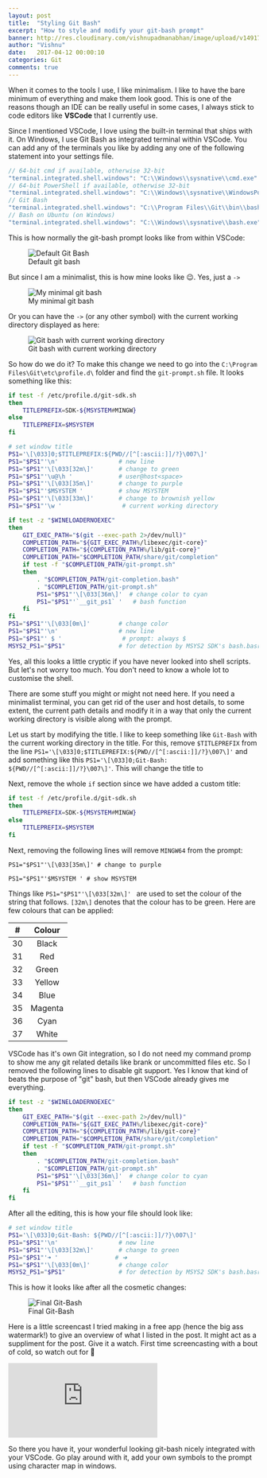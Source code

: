 ```yaml
---
layout: post
title:  "Styling Git Bash"
excerpt: "How to style and modify your git-bash prompt"
banner: http://res.cloudinary.com/vishnupadmanabhan/image/upload/v1491716273/git-win.png
author: "Vishnu"
date:   2017-04-12 00:00:10
categories: Git
comments: true
---
```

When it comes to the tools I use, I like minimalism. I like to have the bare minimum of everything and make them look good. This is one of the reasons though an IDE can be really useful in some cases, I always stick to code editors like **VSCode** that I currently use.

Since I mentioned VSCode, I love using the built-in terminal that ships with it. On Windows, I use Git Bash as integrated terminal within VSCode. You can add any of the terminals you like by adding any one of the following statement into your settings file.

```js
// 64-bit cmd if available, otherwise 32-bit
"terminal.integrated.shell.windows": "C:\\Windows\\sysnative\\cmd.exe"
// 64-bit PowerShell if available, otherwise 32-bit
"terminal.integrated.shell.windows": "C:\\Windows\\sysnative\\WindowsPowerShell\\v1.0\\powershell.exe"
// Git Bash
"terminal.integrated.shell.windows": "C:\\Program Files\\Git\\bin\\bash.exe"
// Bash on Ubuntu (on Windows)
"terminal.integrated.shell.windows": "C:\\Windows\\sysnative\\bash.exe"
```

This is how normally the git-bash prompt looks like from within VSCode:

<figure>
  <img src="http://res.cloudinary.com/vishnupadmanabhan/image/upload/v1491753329/git/original.jpg" alt="Default Git Bash">
  <figcaption>Default git bash</figcaption>
</figure>

But since I am a minimalist, this is how mine looks like :wink:. Yes, just a `->`

<figure>
  <img src="http://res.cloudinary.com/vishnupadmanabhan/image/upload/v1491753329/git/transformed.jpg" alt="My minimal git bash">
  <figcaption>My minimal git bash</figcaption>
</figure>

Or you can have the `->` (or any other symbol) with the current working directory displayed as here:

<figure>
  <img src="http://res.cloudinary.com/vishnupadmanabhan/image/upload/v1491799242/git/withdir.jpg" alt="Git bash with current working directory">
  <figcaption>Git bash with current working directory</figcaption>
</figure>

So how do we do it? To make this change we need to go into the `C:\Program Files\Git\etc\profile.d\` folder and find the `git-prompt.sh` file. It looks something like this:

```bash
if test -f /etc/profile.d/git-sdk.sh
then
    TITLEPREFIX=SDK-${MSYSTEM#MINGW}
else
    TITLEPREFIX=$MSYSTEM
fi

# set window title
PS1='\[\033]0;$TITLEPREFIX:${PWD//[^[:ascii:]]/?}\007\]' 
PS1="$PS1"'\n'                 # new line
PS1="$PS1"'\[\033[32m\]'       # change to green
PS1="$PS1"'\u@\h '             # user@host<space>
PS1="$PS1"'\[\033[35m\]'       # change to purple 
PS1="$PS1"'$MSYSTEM '          # show MSYSTEM
PS1="$PS1"'\[\033[33m\]'       # change to brownish yellow
PS1="$PS1"'\w '                 # current working directory

if test -z "$WINELOADERNOEXEC"
then
    GIT_EXEC_PATH="$(git --exec-path 2>/dev/null)"
    COMPLETION_PATH="${GIT_EXEC_PATH%/libexec/git-core}"
    COMPLETION_PATH="${COMPLETION_PATH%/lib/git-core}"
    COMPLETION_PATH="$COMPLETION_PATH/share/git/completion"
    if test -f "$COMPLETION_PATH/git-prompt.sh"
    then
        . "$COMPLETION_PATH/git-completion.bash"
        . "$COMPLETION_PATH/git-prompt.sh"
        PS1="$PS1"'\[\033[36m\]'  # change color to cyan
        PS1="$PS1"'`__git_ps1` '   # bash function
    fi
fi
PS1="$PS1"'\[\033[0m\]'        # change color
PS1="$PS1"'\n'                 # new line
PS1="$PS1"' $ '                 # prompt: always $
MSYS2_PS1="$PS1"               # for detection by MSYS2 SDK's bash.basrc
```

Yes, all this looks a little cryptic if you have never looked into shell scripts. But let's not worry too much. You don't need to know a whole lot to customise the shell. 

There are some stuff you might or might not need here.  If you need a minimalist terminal, you can get rid of the user and host details, to some extent, the current path details and modify it in a way that only the current working directory is visible along with the prompt.

Let us start by modifying the title. I like to keep something like `Git-Bash` with the current working directory in the title. For this, remove `$TITLEPREFIX` from the line `PS1='\[\033]0;$TITLEPREFIX:${PWD//[^[:ascii:]]/?}\007\]'` and add something like this `PS1='\[\033]0;Git-Bash: ${PWD//[^[:ascii:]]/?}\007\]'`. This will change the title to 

Next, remove the whole `if` section since we have added a custom title:

```bash
if test -f /etc/profile.d/git-sdk.sh
then
    TITLEPREFIX=SDK-${MSYSTEM#MINGW}
else
    TITLEPREFIX=$MSYSTEM
fi
```

Next, removing the following lines will remove `MINGW64` from the prompt:

`PS1="$PS1"'\[\033[35m\]' # change to purple`

`PS1="$PS1"'$MSYSTEM ' # show MSYSTEM`

Things like `PS1="$PS1"'\[\033[32m\]' ` are used to set the colour of the string that follows. `[32m\]` denotes that the colour has to be green. Here are few colours that can be applied:


|  # | Colour  |
|:--:|:-------:|
| 30 | Black   |
| 31 | Red     |
| 32 | Green   |
| 33 | Yellow  |
| 34 | Blue    |
| 35 | Magenta |
| 36 | Cyan    |
| 37 | White   |

VSCode has it's own Git integration, so I do not need my command promp to show me any git related details like brank or uncommitted files etc. So I removed the following lines to disable git support. Yes I know that kind of beats the purpose of "git" bash, but then VSCode already gives me everything.

```bash
if test -z "$WINELOADERNOEXEC"
then
    GIT_EXEC_PATH="$(git --exec-path 2>/dev/null)"
    COMPLETION_PATH="${GIT_EXEC_PATH%/libexec/git-core}"
    COMPLETION_PATH="${COMPLETION_PATH%/lib/git-core}"
    COMPLETION_PATH="$COMPLETION_PATH/share/git/completion"
    if test -f "$COMPLETION_PATH/git-prompt.sh"
    then
        . "$COMPLETION_PATH/git-completion.bash"
        . "$COMPLETION_PATH/git-prompt.sh"
        PS1="$PS1"'\[\033[36m\]'  # change color to cyan
        PS1="$PS1"'`__git_ps1` '   # bash function
    fi
fi
```

After all the editing, this is how your file should look like:

```bash
# set window title
PS1='\[\033]0;Git-Bash: ${PWD//[^[:ascii:]]/?}\007\]'
PS1="$PS1"'\n'                 # new line
PS1="$PS1"'\[\033[32m\]'       # change to green
PS1="$PS1"'➜ '                # ➜
PS1="$PS1"'\[\033[0m\]'        # change color
MSYS2_PS1="$PS1"               # for detection by MSYS2 SDK's bash.basrc
```

This is how it looks like after all the cosmetic changes:

<figure>
  <img src="http://res.cloudinary.com/vishnupadmanabhan/image/upload/v1491936192/git/final.jpg" alt="Final Git-Bash">
  <figcaption>Final Git-Bash</figcaption>
</figure>

Here is a little screencast I tried making in a free app (hence the big ass watermark!) to give an overview of what I listed in the post. It might act as a suppliment for the post. Give it a watch. First time screencasting with a bout of cold, so watch out for :poop:

<div class="embed-responsive embed-responsive-16by9">
    <iframe src="https://www.youtube.com/embed/rSGpbmmBugc?rel=0&amp;showinfo=0" frameborder="0"></iframe>
</div>



So there you have it, your wonderful looking git-bash nicely integrated with your VSCode. Go play around with it, add your own symbols to the prompt using character map in windows.